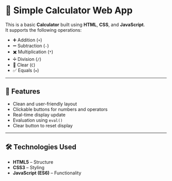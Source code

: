 # 🧮 Simple Calculator Web App

This is a basic **Calculator** built using **HTML**, **CSS**, and **JavaScript**.  
It supports the following operations:

- ➕ Addition (`+`)
- ➖ Subtraction (`-`)
- ✖️ Multiplication (`*`)
- ➗ Division (`/`)
- 🧹 Clear (`C`)
- ✅ Equals (`=`)

---

## 🚀 Features

- Clean and user-friendly layout
- Clickable buttons for numbers and operators
- Real-time display update
- Evaluation using `eval()` 
- Clear button to reset display

---

## 🛠️ Technologies Used

- **HTML5** – Structure
- **CSS3** – Styling
- **JavaScript (ES6)** – Functionality
